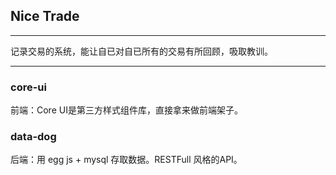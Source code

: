 ## Nice Trade
----
记录交易的系统，能让自已对自已所有的交易有所回顾，吸取教训。

----

### core-ui
前端：Core UI是第三方样式组件库，直接拿来做前端架子。

### data-dog
后端：用 egg js + mysql 存取数据。RESTFull 风格的API。